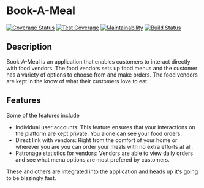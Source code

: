 # Book-A-Meal
[![Coverage Status](https://coveralls.io/repos/github/PriscillaSam/Book-A-Meal/badge.svg?branch=master)](https://coveralls.io/github/PriscillaSam/Book-A-Meal?branch=master)
[![Test Coverage](https://api.codeclimate.com/v1/badges/bc2ce8130661adcb4ce9/test_coverage)](https://codeclimate.com/github/PriscillaSam/Book-A-Meal/test_coverage)
[![Maintainability](https://api.codeclimate.com/v1/badges/bc2ce8130661adcb4ce9/maintainability)](https://codeclimate.com/github/PriscillaSam/Book-A-Meal/maintainability)
[![Build Status](https://travis-ci.org/PriscillaSam/Book-A-Meal.svg?branch=develop)](https://travis-ci.org/PriscillaSam/Book-A-Meal)
## Description

Book-A-Meal is an application that enables customers to interact directly with food vendors. The food vendors sets up food menus and the customer has a variety of options to choose from and make orders. The food vendors are kept in the know of what their customers love to eat.

## Features 

Some of the features include
- Individual user accounts: This feature ensures that your interactions on the platform are kept private. You alone can see your food orders.
- Direct link with vendors: Right from the comfort of your home or wherever you are you can order your meals with no extra efforts at all.
- Patronage statistics for vendors: Vendors are able to view daily orders and see what menu options are most prefered by customers.

These and others are integrated into the application and heads up it's going to be blazingly fast.
